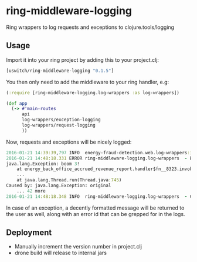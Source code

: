 # ring-middleware-logging

Ring wrappers to log requests and exceptions to clojure.tools/logging

## Usage

Import it into your ring project by adding this to your project.clj:

```clojure
[uswitch/ring-middleware-logging "0.1.5"]
```

You then only need to add the middleware to your ring handler, e.g:
```clojure
(:require [ring-middleware-logging.log-wrappers :as log-wrappers])

(def app
  (-> #'main-routes
      api
      log-wrappers/exception-logging
      log-wrappers/request-logging
      ))
```

Now, requests and exceptions will be nicely logged:
```clojure
2016-01-21 14:39:39,797 INFO  energy-fraud-detection.web.log-wrappers:invoke - Completing :get /main.html in 0.2 ms, status 200
2016-01-21 14:48:18.331 ERROR ring-middleware-logging.log-wrappers  - Exception when handling :get /boom (error id: eef92cb8-45a9-460d-984a-2cb626eb1751)
java.lang.Exception: boom 3!
	at energy_back_office_accrued_revenue_report.handler$fn__8323.invoke(handler.clj:69)
    ...
	at java.lang.Thread.run(Thread.java:745)
Caused by: java.lang.Exception: original
	... 42 more
2016-01-21 14:48:18.348 INFO  ring-middleware-logging.log-wrappers  - Completing :get /boom in 59.6 ms, status 500
```
In case of an exception, a decently formatted message will be returned to the user as well, 
along with an error id that can be grepped for in the logs.

## Deployment
- Manually increment the version number in project.clj
- drone build will release to internal jars
